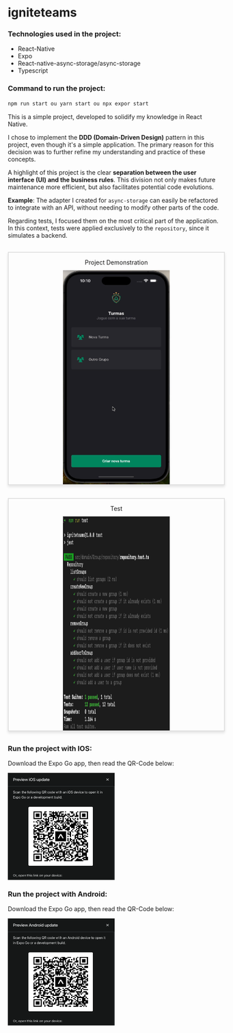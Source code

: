 # igniteteams

### Technologies used in the project:

- React-Native
- Expo
- React-native-async-storage/async-storage
- Typescript

### Command to run the project:

```jsx
npm run start ou yarn start ou npx expor start

```

This is a simple project, developed to solidify my knowledge in React Native.

I chose to implement the **DDD (Domain-Driven Design)** pattern in this project, even though it's a simple application. The primary reason for this decision was to further refine my understanding and practice of these concepts.

A highlight of this project is the clear **separation between the user interface (UI) and the business rules**. This division not only makes future maintenance more efficient, but also facilitates potential code evolutions.

**Example**: The adapter I created for `async-storage` can easily be refactored to integrate with an API, without needing to modify other parts of the code.

Regarding tests, I focused them on the most critical part of the application. In this context, tests were applied exclusively to the `repository`, since it simulates a backend.

<div style="margin-top: 30px; margin-bottom: 30px; width: 100%; display: flex; flex-direction: column; align-items: center; border: 2px solid #e0e0e0; box-shadow: 0px 4px 6px rgba(0, 0, 0, 0.1);">
  <p style="margin-bottom: 10px;">Project Demonstration</p>
  <img src="./doc/mobile8.gif" width="250" height="500" alt="gif project" />
</div>

<div style="margin-bottom: 30px; width: 100%; display: flex; flex-direction: column; align-items: center; border: 2px solid #e0e0e0; box-shadow: 0px 4px 6px rgba(0, 0, 0, 0.1);">
  <p style="margin-bottom: 10px;">Test</p>
  <img src="./doc/mobile6.png" width="250" height="500" alt="image test" />
</div>

### Run the project with IOS:

Download the Expo Go app, then read the QR-Code below:

<div style="display: flex; justify-content: align-items: center;">
<img src="./doc/qr-code-ios.png" width="250" height="250" />
</div>

### Run the project with Android:

Download the Expo Go app, then read the QR-Code below:

<div style="display: flex; justify-content: align-items: center;">
<img src="./doc/qr-code-android.png" width="250" height="250" />
</div>
